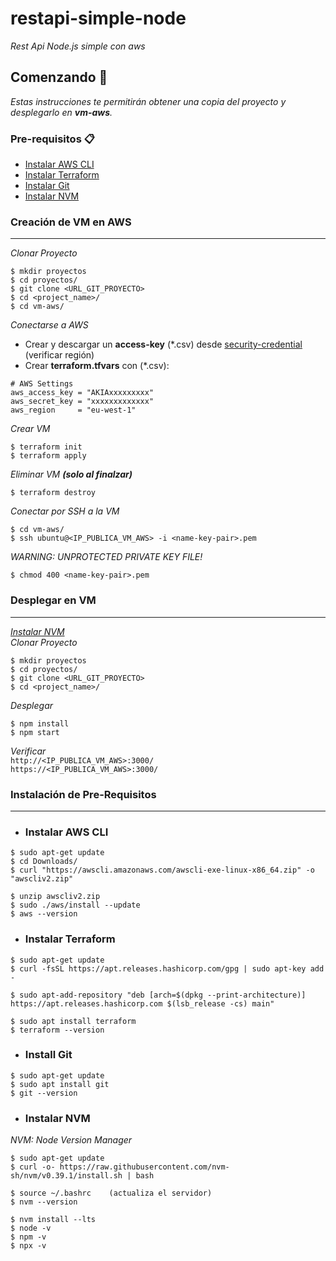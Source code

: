 # restapi-simple-node

_Rest Api Node.js simple con aws_

## Comenzando 🚀
_Estas instrucciones te permitirán obtener una copia del proyecto y desplegarlo en **vm-aws**._

### Pre-requisitos 📋

* [Instalar AWS CLI](#instalar-aws-cli)
* [Instalar Terraform](#instalar-terraform)
* [Instalar Git](#instalar-git)
* [Instalar NVM](#instalar-nvm)

### **Creación de VM en AWS**
***
_Clonar Proyecto_
```
$ mkdir proyectos
$ cd proyectos/
$ git clone <URL_GIT_PROYECTO>
$ cd <project_name>/
$ cd vm-aws/
```

_Conectarse a AWS_
* Crear y descargar un **access-key** (*.csv) desde [security-credential](https://us-east-1.console.aws.amazon.com/iam/home?region=us-east-1#/security_credentials) (verificar región)
* Crear **terraform.tfvars** con (*.csv):
```
# AWS Settings
aws_access_key = "AKIAxxxxxxxxx"
aws_secret_key = "xxxxxxxxxxxxx"
aws_region     = "eu-west-1"
```

_Crear VM_
```
$ terraform init
$ terraform apply
```
_Eliminar VM **(solo al finalzar)**_
```
$ terraform destroy
```
_Conectar por SSH a la VM_

```
$ cd vm-aws/
$ ssh ubuntu@<IP_PUBLICA_VM_AWS> -i <name-key-pair>.pem
```
_WARNING: UNPROTECTED PRIVATE KEY FILE!_
```
$ chmod 400 <name-key-pair>.pem
```
### **Desplegar en VM**
***
_[Instalar NVM](#instalar-nvm)_\
_Clonar Proyecto_
```
$ mkdir proyectos
$ cd proyectos/
$ git clone <URL_GIT_PROYECTO>
$ cd <project_name>/
```
_Desplegar_
```
$ npm install
$ npm start
```
_Verificar_ \
`http://<IP_PUBLICA_VM_AWS>:3000/` \
`https://<IP_PUBLICA_VM_AWS>:3000/`

### **Instalación de Pre-Requisitos**
***
* ### Instalar AWS CLI
```
$ sudo apt-get update
$ cd Downloads/
$ curl "https://awscli.amazonaws.com/awscli-exe-linux-x86_64.zip" -o "awscliv2.zip"

$ unzip awscliv2.zip
$ sudo ./aws/install --update
$ aws --version
```

* ### Instalar Terraform
```
$ sudo apt-get update
$ curl -fsSL https://apt.releases.hashicorp.com/gpg | sudo apt-key add -

$ sudo apt-add-repository "deb [arch=$(dpkg --print-architecture)] https://apt.releases.hashicorp.com $(lsb_release -cs) main"

$ sudo apt install terraform
$ terraform --version
```

* ### Install Git
```
$ sudo apt-get update
$ sudo apt install git
$ git --version
```

* ### Instalar NVM
_NVM: Node Version Manager_
```
$ sudo apt-get update
$ curl -o- https://raw.githubusercontent.com/nvm-sh/nvm/v0.39.1/install.sh | bash

$ source ~/.bashrc    (actualiza el servidor)
$ nvm --version

$ nvm install --lts
$ node -v
$ npm -v
$ npx -v
```
